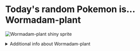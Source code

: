 # Today's random Pokemon is... Wormadam-plant

![Wormadam-plant shiny sprite](https://raw.githubusercontent.com/PokeAPI/sprites/master/sprites/pokemon/shiny/413.png)

<details>
<summary>Additional info about Wormadam-plant</summary>

| srpite type | image |
|------|------|
| back_default | ![Wormadam-plant back_default sprite](https://raw.githubusercontent.com/PokeAPI/sprites/master/sprites/pokemon/back/413.png) |
| back_shiny | ![Wormadam-plant back_shiny sprite](https://raw.githubusercontent.com/PokeAPI/sprites/master/sprites/pokemon/back/shiny/413.png) |
| front_default | ![Wormadam-plant front_default sprite](https://raw.githubusercontent.com/PokeAPI/sprites/master/sprites/pokemon/413.png) | </details>